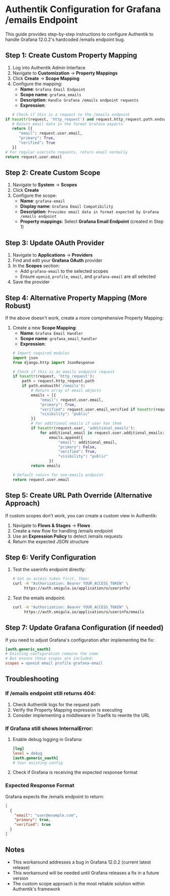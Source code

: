 # Authentik Configuration for Grafana /emails Endpoint

This guide provides step-by-step instructions to configure Authentik to handle Grafana 12.0.2's hardcoded /emails endpoint bug.

## Step 1: Create Custom Property Mapping

1. Log into Authentik Admin Interface
1. Navigate to **Customization** → **Property Mappings**
1. Click **Create** → **Scope Mapping**
1. Configure the mapping:
   - **Name**: `Grafana Email Endpoint`
   - **Scope name**: `grafana_emails`
   - **Description**: `Handle Grafana /emails endpoint requests`
   - **Expression**:

```python
   # Check if this is a request to the /emails endpoint
if hasattr(request, 'http_request') and request.http_request.path.endswith('/emails'):
   # Return email data in the format Grafana expects
   return [{
      "email": request.user.email,
      "primary": True,
      "verified": True
   }]
# For regular userinfo requests, return email normally
return request.user.email
```

## Step 2: Create Custom Scope

1. Navigate to **System** → **Scopes**
1. Click **Create**
1. Configure the scope:
   - **Name**: `grafana-email`
   - **Display name**: `Grafana Email Compatibility`
   - **Description**: `Provides email data in format expected by Grafana /emails endpoint`
   - **Property mappings**: Select **Grafana Email Endpoint** (created in Step 1)

## Step 3: Update OAuth Provider

1. Navigate to **Applications** → **Providers**
1. Find and edit your **Grafana OAuth** provider
1. In the **Scopes** section:
   - Add `grafana-email` to the selected scopes
   - Ensure `openid`, `profile`, `email`, and `grafana-email` are all selected
1. Save the provider

## Step 4: Alternative Property Mapping (More Robust)

If the above doesn't work, create a more comprehensive Property Mapping:

1. Create a new **Scope Mapping**:
   - **Name**: `Grafana Email Handler`
   - **Scope name**: `grafana_email_handler`
   - **Expression**:
   ```python
   # Import required modules
   import json
   from django.http import JsonResponse

   # Check if this is an emails endpoint request
   if hasattr(request, 'http_request'):
       path = request.http_request.path
       if path.endswith('/emails'):
           # Return array of email objects
           emails = [{
               "email": request.user.email,
               "primary": True,
               "verified": request.user.email_verified if hasattr(request.user, 'email_verified') else True,
               "visibility": "public"
           }]
           # For additional emails if user has them
           if hasattr(request.user, 'additional_emails'):
               for additional_email in request.user.additional_emails:
                   emails.append({
                       "email": additional_email,
                       "primary": False,
                       "verified": True,
                       "visibility": "public"
                   })
           return emails

   # Default return for non-emails endpoint
   return request.user.email
   ```

## Step 5: Create URL Path Override (Alternative Approach)

If custom scopes don't work, you can create a custom view in Authentik:

1. Navigate to **Flows & Stages** → **Flows**
1. Create a new flow for handling /emails endpoint
1. Use an **Expression Policy** to detect /emails requests
1. Return the expected JSON structure

## Step 6: Verify Configuration

1. Test the userinfo endpoint directly:

   ```bash
   # Get an access token first, then:
   curl -H "Authorization: Bearer YOUR_ACCESS_TOKEN" \
        https://auth.smigula.io/application/o/userinfo/
   ```

1. Test the emails endpoint:

   ```bash
   curl -H "Authorization: Bearer YOUR_ACCESS_TOKEN" \
        https://auth.smigula.io/application/o/userinfo/emails
   ```

## Step 7: Update Grafana Configuration (if needed)

If you need to adjust Grafana's configuration after implementing the fix:

```ini
[auth.generic_oauth]
# Existing configuration remains the same
# But ensure these scopes are included:
scopes = openid email profile grafana-email
```

## Troubleshooting

### If /emails endpoint still returns 404:

1. Check Authentik logs for the request path
1. Verify the Property Mapping expression is executing
1. Consider implementing a middleware in Traefik to rewrite the URL

### If Grafana still shows InternalError:

1. Enable debug logging in Grafana:

   ```ini
   [log]
   level = debug
   [auth.generic_oauth]
   # Your existing config
   ```

1. Check if Grafana is receiving the expected response format

### Expected Response Format

Grafana expects the /emails endpoint to return:

```json
[
  {
    "email": "user@example.com",
    "primary": true,
    "verified": true
  }
]
```

## Notes

- This workaround addresses a bug in Grafana 12.0.2 (current latest release)
- This workaround will be needed until Grafana releases a fix in a future version
- The custom scope approach is the most reliable solution within Authentik's framework
